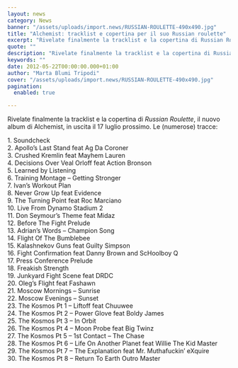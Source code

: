 ```yaml
---
layout: news
category: News
banner: "/assets/uploads/import.news/RUSSIAN-ROULETTE-490x490.jpg"
title: "Alchemist: tracklist e copertina per il suo Russian roulette"
excerpt: "Rivelate finalmente la tracklist e la copertina di Russian Roulette, il nuovo album di Alchemist, in uscita il 17 luglio prossimo. Le (numerose) tracce: 1. Soundcheck 2. Apollo’s Last Stand feat Ag Da Coroner 3. Crushed Kremlin feat Mayhem Lauren 4. Decisions Over Veal Orloff feat Action Bronson 5. Learned by Listening 6. Training Montage [&hellip"
quote: ""
description: "Rivelate finalmente la tracklist e la copertina di Russian Roulette, il nuovo album di Alchemist, in uscita il 17 luglio prossimo. Le (numerose) tracce: 1. Soundcheck 2. Apollo’s Last Stand feat Ag Da Coroner 3. Crushed Kremlin feat Mayhem Lauren 4. Decisions Over Veal Orloff feat Action Bronson 5. Learned by Listening 6. Training Montage [&hellip"
keywords: ""
date: 2012-05-22T00:00:00.000+01:00
author: "Marta Blumi Tripodi"
cover: "/assets/uploads/import.news/RUSSIAN-ROULETTE-490x490.jpg"
pagination:
  enabled: true

---
```


Rivelate finalmente la tracklist e la copertina di _Russian Roulette_, il nuovo album di Alchemist, in uscita il 17 luglio prossimo. Le (numerose) tracce:

1\. Soundcheck  
2\. Apollo’s Last Stand feat Ag Da Coroner  
3\. Crushed Kremlin feat Mayhem Lauren  
4\. Decisions Over Veal Orloff feat Action Bronson  
5\. Learned by Listening  
6\. Training Montage – Getting Stronger  
7\. Ivan’s Workout Plan  
8\. Never Grow Up feat Evidence  
9\. The Turning Point feat Roc Marciano  
10\. Live From Dynamo Stadium 2  
11\. Don Seymour’s Theme feat Midaz  
12\. Before The Fight Prelude  
13\. Adrian’s Words – Champion Song  
14\. Flight Of The Bumblebee  
15\. Kalashnekov Guns feat Guilty Simpson  
16\. Fight Confirmation feat Danny Brown and ScHoolboy Q  
17\. Press Conference Prelude  
18\. Freakish Strength  
19\. Junkyard Fight Scene feat DRDC  
20\. Oleg’s Flight feat Fashawn  
21\. Moscow Mornings – Sunrise  
22\. Moscow Evenings – Sunset  
23\. The Kosmos Pt 1 – Liftoff feat Chuuwee  
24\. The Kosmos Pt 2 – Power Glove feat Boldy James  
25\. The Kosmos Pt 3 – In Orbit  
26\. The Kosmos Pt 4 – Moon Probe feat Big Twinz  
27\. The Kosmos Pt 5 – 1st Contact – The Chase  
28\. The Kosmos Pt 6 – Life On Another Planet feat Willie The Kid Master  
29\. The Kosmos Pt 7 – The Explanation feat Mr. Muthafuckin’ eXquire  
30\. The Kosmos Pt 8 – Return To Earth Outro Master